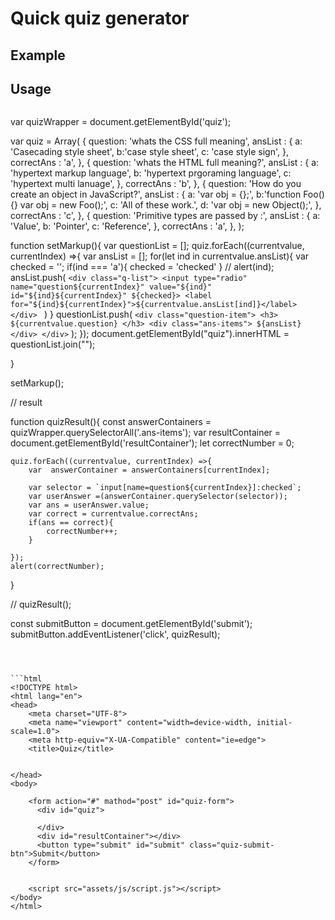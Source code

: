 # Quick quiz generator

## Example

## Usage

```javascript
```
var  quizWrapper = document.getElementById('quiz');

var quiz = Array(
    {
        question: 'whats the CSS full meaning',
        ansList : {
            a: 'Casecading style sheet',
            b:'case style sheet',
            c: 'case style sign',
        },
        correctAns : 'a',
    },
    {
        question: 'whats the HTML full meaning?',
        ansList : {
            a: 'hypertext markup language',
            b: 'hypertext prgoraming language',
            c: 'hypertext multi lanuage',
        },
        correctAns : 'b',
    },
    {
        question: 'How do you create an object in JavaScript?',
        ansList : {
            a: 'var obj = {};',
            b:'function Foo() {} var obj = new Foo();',
            c: 'All of these work.',
            d: 'var obj = new Object();',
        },
        correctAns : 'c',
    },
    {
        question: 'Primitive types are passed by :',
        ansList : {
            a: 'Value',
            b: 'Pointer',
            c: 'Reference',
        },
        correctAns : 'a',
    },
);

function setMarkup(){
    var questionList = [];
    quiz.forEach((currentvalue, currentIndex) =>{
         var ansList = [];
            for(let ind in currentvalue.ansList){
                 var checked = '';
                 if(ind === 'a'){
                    checked = 'checked'
                 }
                // alert(ind);
                ansList.push(
                    `<div class="q-list">
                        <input type="radio" name="question${currentIndex}" value="${ind}" id="${ind}${currentIndex}" ${checked}>
                        <label for="${ind}${currentIndex}">${currentvalue.ansList[ind]}</label>
                    </div>
                    `
                )
            }
        questionList.push(
            `<div class="question-item">
                <h3> ${currentvalue.question} </h3>
                <div class="ans-items">
                     ${ansList}
                </div>
            </div>`
        );
    });
    document.getElementById("quiz").innerHTML = questionList.join("");

}

setMarkup();

// result
 
function quizResult(){
    const answerContainers = quizWrapper.querySelectorAll('.ans-items');
    var resultContainer = document.getElementById('resultContainer');
    let correctNumber = 0;

    quiz.forEach((currentvalue, currentIndex) =>{
        var  answerContainer = answerContainers[currentIndex];

        var selector = `input[name=question${currentIndex}]:checked`;
        var userAnswer =(answerContainer.querySelector(selector));
        var ans = userAnswer.value;
        var correct = currentvalue.correctAns;
        if(ans == correct){
            correctNumber++;
        }

    });
    alert(correctNumber);
}

// quizResult();

const submitButton = document.getElementById('submit');
submitButton.addEventListener('click', quizResult);


```



```html
<!DOCTYPE html>
<html lang="en">
<head>
    <meta charset="UTF-8">
    <meta name="viewport" content="width=device-width, initial-scale=1.0">
    <meta http-equiv="X-UA-Compatible" content="ie=edge">
    <title>Quiz</title>


</head>
<body>
    
    <form action="#" mathod="post" id="quiz-form">
      <div id="quiz">

      </div>
      <div id="resultContainer"></div>
      <button type="submit" id="submit" class="quiz-submit-btn">Submit</button>
    </form>
    
    
    <script src="assets/js/script.js"></script>
</body>
</html>
```

